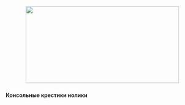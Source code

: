 <div align="center">
  <img height="200" width="400" src="https://media.giphy.com/media/v1.Y2lkPTc5MGI3NjExeHV6ZnRjMnR2dHVoajlvaHdvOHd3Zzh6czc4aXJ0Z3gzMml3OGxrZyZlcD12MV9pbnRlcm5hbF9naWZfYnlfaWQmY3Q9Zw/riDHBmjuV2NhOJ2IeU/giphy.gif"  />
</div>

###

<h4 align="left"> Консольные крестики нолики </h4>

